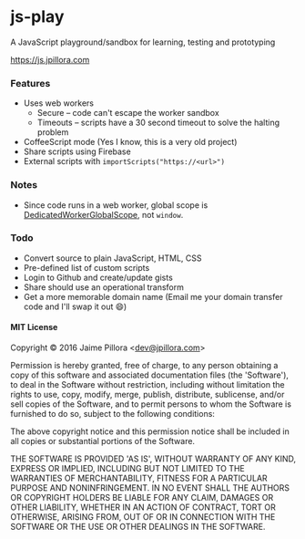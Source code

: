 # js-play

A JavaScript playground/sandbox for learning, testing and prototyping

https://js.jpillora.com

### Features

* Uses web workers
    * Secure – code can't escape the worker sandbox
    * Timeouts – scripts have a 30 second timeout to solve the halting problem
* CoffeeScript mode (Yes I know, this is a very old project)
* Share scripts using Firebase
* External scripts with `importScripts("https://<url>")`

### Notes

* Since code runs in a web worker, global scope is [DedicatedWorkerGlobalScope](https://developer.mozilla.org/en-US/docs/Web/API/DedicatedWorkerGlobalScope), not `window`.

### Todo

* Convert source to plain JavaScript, HTML, CSS
* Pre-defined list of custom scripts
* Login to Github and create/update gists
* Share should use an operational transform
* Get a more memorable domain name (Email me your domain transfer code and I'll swap it out :smile:)

#### MIT License

Copyright © 2016 Jaime Pillora &lt;dev@jpillora.com&gt;

Permission is hereby granted, free of charge, to any person obtaining
a copy of this software and associated documentation files (the
'Software'), to deal in the Software without restriction, including
without limitation the rights to use, copy, modify, merge, publish,
distribute, sublicense, and/or sell copies of the Software, and to
permit persons to whom the Software is furnished to do so, subject to
the following conditions:

The above copyright notice and this permission notice shall be
included in all copies or substantial portions of the Software.

THE SOFTWARE IS PROVIDED 'AS IS', WITHOUT WARRANTY OF ANY KIND,
EXPRESS OR IMPLIED, INCLUDING BUT NOT LIMITED TO THE WARRANTIES OF
MERCHANTABILITY, FITNESS FOR A PARTICULAR PURPOSE AND NONINFRINGEMENT.
IN NO EVENT SHALL THE AUTHORS OR COPYRIGHT HOLDERS BE LIABLE FOR ANY
CLAIM, DAMAGES OR OTHER LIABILITY, WHETHER IN AN ACTION OF CONTRACT,
TORT OR OTHERWISE, ARISING FROM, OUT OF OR IN CONNECTION WITH THE
SOFTWARE OR THE USE OR OTHER DEALINGS IN THE SOFTWARE.
